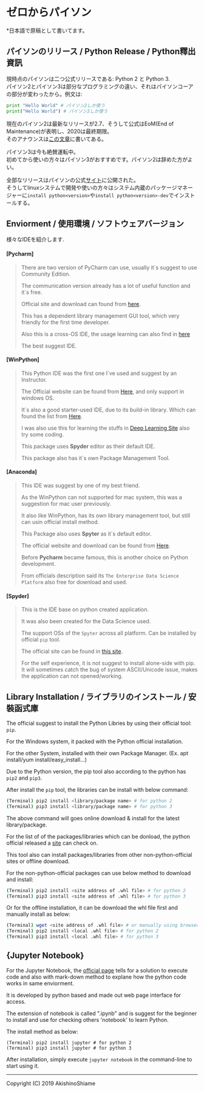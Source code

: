 # ゼロからパイソン
  
*日本語で原稿として書いてます。  
  
## パイソンのリリース / Python Release / Python釋出資訊
  
現時点のパイソンは二つ公式リリースである: Python 2 と Python 3.    
パイソン2とパイソン3は部分なプログラミングの違い、それはパイソンコーアの部分が変わったから。例文は:  
  
```python
print "Hello World" # パイソン2しか使う
print("Hello World") # パイソン3しか使う
```
  
現在のパイソン2は最新なリリースが2.7、そうして公式はEoM(End of Maintenance)が表明し、2020は最終期限。  
そのアナウンスは[この文章](https://pythonclock.org/)に書いてある。  
  
パイソン3は今も絶賛運転中。  
初めてから使いの方々はパイソン3がおすすめです。パイソン2は辞めた方がよい。  
  
全部なリリースはパイソンの公式[サイト](https://www.python.org/)に公開された。  
そうしてlinuxシステムで開発や使いの方々はシステム内蔵のパッケージマネージャーに`install python<version>`や`install python<version>-dev`でインストールする。  
  
## Enviorment / 使用環境 / ソフトウェアバージョン
  
様々なIDEを紹介します.  

#### [Pycharm]
>   
> There are two version of PyCharm can use, usually it`s suggest to use Community Edition.  
>   
> The communication version already has a lot of useful function and it`s free.  
>   
> Official site and download can found from [here](https://www.jetbrains.com/pycharm/).  
>   
> This has a dependent library management GUI tool, which very friendly for the first time developer.  
>   
> Also this is a cross-OS IDE, the usage learning can also find in [here](https://www.jetbrains.com/pycharm/learning-center/)  
>   
> The best suggest IDE.  
  
#### [WinPython]
>   
> This Python IDE was the first one I`ve used and suggest by an Instructor.  
>  
> The Official website can be found from [Here](https://winpython.github.io/), and only support in windows OS.  
>  
> It`s also a good starter-used IDE, due to its build-in library. Which can found the list from [Here](https://github.com/winpython/winpython/blob/master/changelogs/WinPython-64bit-3.7.4.0.md).  
>  
> I was also use this for learning the stuffs in [Deep Learning Site](http://deeplearning.net/tutorial/index.html) also try some coding.  
>  
> This package uses **Spyder** editor as their default IDE.
>  
> This package also has it`s own Package Management Tool.  
  
#### [Anaconda]
>  
> This IDE was suggest by one of my best friend.  
>  
> As the WinPython can not supported for mac system, this was a suggestion for mac user previously.  
>  
> It also like WinPython, has its own library management tool, but still can usin official install method.  
>  
> This Package also uses **Spyter** as it`s default editor.  
>  
> The official website and download can be found from [Here](https://www.anaconda.com/).  
>  
> Before **Pycharm** became famous, this is another choice on Python development.
>  
> From officials description said its `The Enterprise Data Science Platform` also free for download and used.  
  
#### [Spyder]
>  
> This is the IDE base on python created application.  
>  
> It was also been created for the Data Science used.
>  
> The support OSs of the `Spyter` across all platform. Can be installed by official `pip` tool.  
>  
> The official site can be found in [this site](https://www.spyder-ide.org/).  
>  
> For the self experience, it is not suggest to install alone-side with pip. It will sometimes catch the bug of system ASCII/Unicode issue, makes the application can not opened/working.  
  
## Library Installation / ライブラリのインストール / 安裝函式庫
  
The official suggest to install the Python Libries by using their official tool: `pip`.  
  
For the Windows system, it packed with the Python official installation.  
  
For the other System, installed with their own Package Manager. (Ex. apt install/yum install/easy_install...)  
  
Due to the Python version, the pip tool also according to the python has `pip2` and `pip3`.  
  
After install the `pip` tool, the libraries can be install with below command:  

```Bash
(Terminal) pip2 install <library/package name> # for python 2
(Terminal) pip3 install <library/package name> # for python 3
```
  
The above command will goes online download & install for the latest library/package.  
  
For the list of of the packages/libraries which can be donload, the python official released a [site](https://pypi.org/) can check on.  
  
This tool also can install packages/libraries from other non-python-official sites or offline download.  
  
For the non-python-official packages can use below method to download and install:  
  
```Bash
(Terminal) pip2 install <site address of .whl file> # for python 2
(Terminal) pip3 install <site address of .whl file> # for python 3
```
  
Or for the offline installation, it can be download the whl file first and manually install as below:  
  
```bash
(Terminal) wget <site address of .whl file> # or manually using browser to download
(Terminal) pip2 install <local .whl file> # for python 2
(Terminal) pip3 install <local .whl file> # for python 3
```
  
## {Jupyter Notebook}
  
For the Jupyter Notebook, the [official page](https://jupyter.org/) tells for a solution to execute code and also with mark-down method to explane how the python code works in same enviorment.  
  
It is developed by python based and made out web page interface for access.  
  
The extension of notebook is called ".ipynb" and is suggest for the beginner to install and use for checking others 'notebook' to learn Python.  
  
The install method as below:  
  
```shell
(Terminal) pip2 install jupyter # for python 2
(Terminal) pip3 install jupyter # for python 3
```
  
After installation, simply execute `jupyter notebook` in the command-line to start using it.  
  
---
  
Copyright (C) 2019  AkishinoShiame  